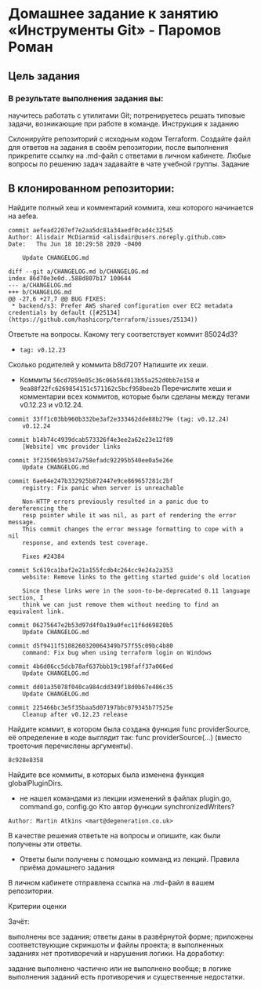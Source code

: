 # Домашнее задание к занятию «Инструменты Git» - Паромов Роман
## Цель задания

### В результате выполнения задания вы:

научитесь работать с утилитами Git;
потренируетесь решать типовые задачи, возникающие при работе в команде.
Инструкция к заданию

Склонируйте репозиторий с исходным кодом Terraform.
Создайте файл для ответов на задания в своём репозитории, после выполнения прикрепите ссылку на .md-файл с ответами в личном кабинете.
Любые вопросы по решению задач задавайте в чате учебной группы.
Задание

## В клонированном репозитории:

Найдите полный хеш и комментарий коммита, хеш которого начинается на aefea.
```
commit aefead2207ef7e2aa5dc81a34aedf0cad4c32545
Author: Alisdair McDiarmid <alisdair@users.noreply.github.com>
Date:   Thu Jun 18 10:29:58 2020 -0400

    Update CHANGELOG.md

diff --git a/CHANGELOG.md b/CHANGELOG.md
index 86d70e3e0d..588d807b17 100644
--- a/CHANGELOG.md
+++ b/CHANGELOG.md
@@ -27,6 +27,7 @@ BUG FIXES:
 * backend/s3: Prefer AWS shared configuration over EC2 metadata credentials by default ([#25134](https://github.com/hashicorp/terraform/issues/25134))
```

Ответьте на вопросы.
Какому тегу соответствует коммит 85024d3?
* ``` tag: v0.12.23 ```

Сколько родителей у коммита b8d720? Напишите их хеши.
* Коммиты ```56cd7859e05c36c06b56d013b55a252d0bb7e158``` и ```9ea88f22fc6269854151c571162c5bcf958bee2b```
Перечислите хеши и комментарии всех коммитов, которые были сделаны между тегами v0.12.23 и v0.12.24.
```
commit 33ff1c03bb960b332be3af2e333462dde88b279e (tag: v0.12.24)
    v0.12.24
```
```
commit b14b74c4939dcab573326f4e3ee2a62e23e12f89
    [Website] vmc provider links
```
```
commit 3f235065b9347a758efadc92295b540ee0a5e26e
    Update CHANGELOG.md
```
```
commit 6ae64e247b332925b872447e9ce869657281c2bf
    registry: Fix panic when server is unreachable
    
    Non-HTTP errors previously resulted in a panic due to dereferencing the
    resp pointer while it was nil, as part of rendering the error message.
    This commit changes the error message formatting to cope with a nil
    response, and extends test coverage.
    
    Fixes #24384
```
```
commit 5c619ca1baf2e21a155fcdb4c264cc9e24a2a353
    website: Remove links to the getting started guide's old location
    
    Since these links were in the soon-to-be-deprecated 0.11 language section, I
    think we can just remove them without needing to find an equivalent link.
```
```
commit 06275647e2b53d97d4f0a19a0fec11f6d69820b5
    Update CHANGELOG.md
```
```
commit d5f9411f5108260320064349b757f55c09bc4b80
    command: Fix bug when using terraform login on Windows
```
```
commit 4b6d06cc5dcb78af637bbb19c198faff37a066ed
    Update CHANGELOG.md
```
```
commit dd01a35078f040ca984cdd349f18d0b67e486c35
    Update CHANGELOG.md
```
```
commit 225466bc3e5f35baa5d07197bbc079345b77525e
    Cleanup after v0.12.23 release
```
Найдите коммит, в котором была создана функция func providerSource, её определение в коде выглядит так: func providerSource(...) (вместо троеточия перечислены аргументы).
```
8c928e8358
```
Найдите все коммиты, в которых была изменена функция globalPluginDirs.
* не нашел командами из лекции изменений в файлах plugin.go, command.go, config.go
Кто автор функции synchronizedWriters?
```
Author: Martin Atkins <mart@degeneration.co.uk>
```
В качестве решения ответьте на вопросы и опишите, как были получены эти ответы.
* Ответы были получены с помощью комманд из лекций.
Правила приёма домашнего задания

В личном кабинете отправлена ссылка на .md-файл в вашем репозитории.

Критерии оценки

Зачёт:

выполнены все задания;
ответы даны в развёрнутой форме;
приложены соответствующие скриншоты и файлы проекта;
в выполненных заданиях нет противоречий и нарушения логики.
На доработку:

задание выполнено частично или не выполнено вообще;
в логике выполнения заданий есть противоречия и существенные недостатки.
